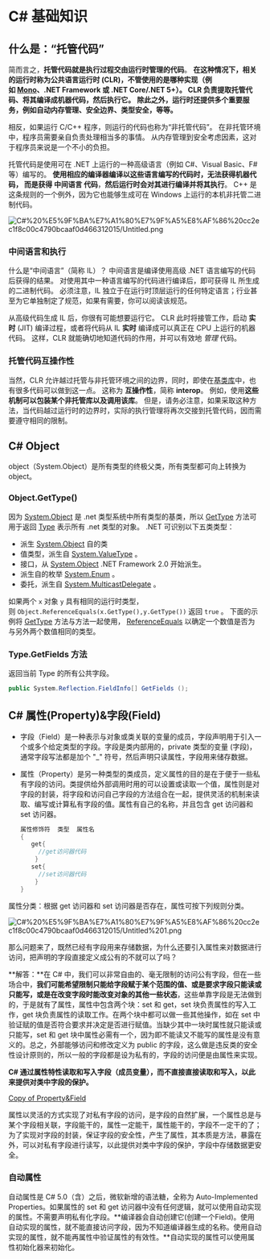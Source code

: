 # C# 基础知识

## 什么是：“托管代码”

简而言之，**托管代码就是执行过程交由运行时管理的代码**。 **在这种情况下，相关的运行时称为公共语言运行时 (CLR)，不管使用的是哪种实现（例如 [Mono](https://www.mono-project.com/)、.NET Framework 或 .NET Core/.NET 5+）。 CLR 负责提取托管代码、将其编译成机器代码，然后执行它。** **除此之外，运行时还提供多个重要服务，例如自动内存管理、安全边界、类型安全，等等。**

相反，如果运行 C/C++ 程序，则运行的代码也称为“非托管代码”。 在非托管环境中，程序员需要亲自负责处理相当多的事情。 从内存管理到安全考虑因素，这对于程序员来说是一个不小的负担。

托管代码是使用可在 .NET 上运行的一种高级语言（例如 C#、Visual Basic、F# 等）编写的。 **使用相应的编译器编译以这些语言编写的代码时，无法获得机器代码， 而是获得 中间语言 代码**，**然后运行时会对其进行编译并将其执行**。 C++ 是这条规则的一个例外，因为它也能够生成可在 Windows 上运行的本机非托管二进制代码。

![C#%20%E5%9F%BA%E7%A1%80%E7%9F%A5%E8%AF%86%20cc2ec1f8c00c4790bcaaf0d466312015/Untitled.png](C#%20%E5%9F%BA%E7%A1%80%E7%9F%A5%E8%AF%86%20cc2ec1f8c00c4790bcaaf0d466312015/Untitled.png)

### 中间语言和执行

什么是“中间语言”（简称 IL）？ 中间语言是编译使用高级 .NET 语言编写的代码后获得的结果。 对使用其中一种语言编写的代码进行编译后，即可获得 IL 所生成的二进制代码。 必须注意，IL 独立于在运行时顶层运行的任何特定语言；行业甚至为它单独制定了规范，如果有需要，你可以阅读该规范。

从高级代码生成 IL 后，你很有可能想要运行它。 CLR 此时将接管工作，启动 **实时** (JIT) 编译过程，或者将代码从 IL **实时** 编译成可以真正在 CPU 上运行的机器代码。 这样，CLR 就能确切地知道代码的作用，并可以有效地 *管理* 代码。

### 托管代码互操作性

当然，CLR 允许越过托管与非托管环境之间的边界，同时，即使在[基类库](https://docs.microsoft.com/zh-cn/dotnet/standard/framework-libraries)中，也有很多代码可以做到这一点。 这称为 **互操作性**，简称 **interop**。 例如，使用**这些机制可以包装某个非托管库以及调用该库**。 但是，请务必注意，如果采取这种方法，当代码越过运行时的边界时，实际的执行管理将再次交接到托管代码，因而需要遵守相同的限制。

## C# Object

object（System.Object）是所有类型的终极父类，所有类型都可向上转换为 object。

### Object.GetType()

因为 [System.Object](https://docs.microsoft.com/zh-cn/dotnet/api/system.object?view=net-5.0) 是 .net 类型系统中所有类型的基类，所以 [GetType](https://docs.microsoft.com/zh-cn/dotnet/api/system.object.gettype?view=net-5.0) 方法可用于返回 [Type](https://docs.microsoft.com/zh-cn/dotnet/api/system.type?view=net-5.0) 表示所有 .net 类型的对象。 .NET 可识别以下五类类型：

- 派生 [System.Object](https://docs.microsoft.com/zh-cn/dotnet/api/system.object?view=net-5.0) 自的类
- 值类型，派生自 [System.ValueType](https://docs.microsoft.com/zh-cn/dotnet/api/system.valuetype?view=net-5.0) 。
- 接口，从 [System.Object](https://docs.microsoft.com/zh-cn/dotnet/api/system.object?view=net-5.0) .NET Framework 2.0 开始派生。
- 派生自的枚举 [System.Enum](https://docs.microsoft.com/zh-cn/dotnet/api/system.enum?view=net-5.0) 。
- 委托，派生自 [System.MulticastDelegate](https://docs.microsoft.com/zh-cn/dotnet/api/system.multicastdelegate?view=net-5.0) 。

如果两个 `x` 对象 `y` 具有相同的运行时类型，则 `Object.ReferenceEquals(x.GetType(),y.GetType())` 返回 `true` 。 下面的示例将 [GetType](https://docs.microsoft.com/zh-cn/dotnet/api/system.object.gettype?view=net-5.0) 方法与方法一起使用， [ReferenceEquals](https://docs.microsoft.com/zh-cn/dotnet/api/system.object.referenceequals?view=net-5.0) 以确定一个数值是否为与另外两个数值相同的类型。

### Type.GetFields 方法

返回当前 Type 的所有公共字段。

```csharp
public System.Reflection.FieldInfo[] GetFields ();
```

## C# 属性(Property)&字段(Field)

- 字段（Field）是一种表示与对象或类关联的变量的成员，字段声明用于引入一个或多个给定类型的字段。字段是类内部用的，private 类型的变量 (字段)，通常字段写法都是加个 "_" 符号，然后声明只读属性，字段用来储存数据。
- 属性（Property）是另一种类型的类成员，定义属性的目的是在于便于一些私有字段的访问。类提供给外部调用时用的可以设置或读取一个值，属性则是对字段的封装，将字段和访问自己字段的方法组合在一起，提供灵活的机制来读取、编写或计算私有字段的值。属性有自己的名称，并且包含 get 访问器和 set 访问器。
    
    ```cpp
    属性修饰符  类型  属性名 
    {
       get{
         //get访问器代码
        }
       set{
         //set访问器代码
        }
    }
    ```
    

属性分类：根据 get 访问器和 set 访问器是否存在，属性可按下列规则分类。

![C#%20%E5%9F%BA%E7%A1%80%E7%9F%A5%E8%AF%86%20cc2ec1f8c00c4790bcaaf0d466312015/Untitled%201.png](C#%20%E5%9F%BA%E7%A1%80%E7%9F%A5%E8%AF%86%20cc2ec1f8c00c4790bcaaf0d466312015/Untitled%201.png)

那么问题来了，既然已经有字段用来存储数据，为什么还要引入属性来对数据进行访问，把声明的字段直接定义成公有的不就可以了吗？

**解答：**在 C# 中，我们可以非常自由的、毫无限制的访问公有字段，但在一些场合中，**我们可能希望限制只能给字段赋于某个范围的值、或是要求字段只能读或只能写，或是在改变字段时能改变对象的其他一些状态**，这些单靠字段是无法做到的，于是就有了属性，属性中包含两个块：set 和 get，set 块负责属性的写入工作，get 块负责属性的读取工作。在两个块中都可以做一些其他操作，如在 set 中验证赋的值是否符合要求并决定是否进行赋值。当缺少其中一块时属性就只能读或只能写，set 和 get 块中属性必需有一个，因为即不能读又不能写的属性是没有意义的。总之，外部能够访问和修改定义为 public 的字段，这么做是违反类的安全性设计原则的，所以一般的字段都是设为私有的，字段的访问便是由属性来实现。

**C# 通过属性特性读取和写入字段（成员变量），而不直接直接读取和写入，以此来提供对类中字段的保护。**

[Copy of Property&Field](C#%20%E5%9F%BA%E7%A1%80%E7%9F%A5%E8%AF%86%20cc2ec1f8c00c4790bcaaf0d466312015/Copy%20of%20Property&Field%205051dbcec44b4413854a6c444816b429.csv)

属性以灵活的方式实现了对私有字段的访问，是字段的自然扩展，一个属性总是与某个字段相关联，字段能干的，属性一定能干，属性能干的，字段不一定干的了；为了实现对字段的封装，保证字段的安全性，产生了属性，其本质是方法，暴露在外，可以对私有字段进行读写，以此提供对类中字段的保护，字段中存储数据更安全。

### 自动属性

自动属性是 C# 5.0（含）之后，微软新增的语法糖，全称为 Auto-Implemented Properties。如果属性的 set 和 get 访问器中没有任何逻辑，就可以使用自动实现的属性。不需要声明私有化字段。**编译器会自动创建它(创建一个Field)。使用自动实现的属性，就不能直接访问字段，因为不知道编译器生成的名称。使用自动实现的属性，就不能再属性中验证属性的有效性。**自动实现的属性可以使用属性初始化器来初始化。